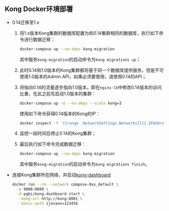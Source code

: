 ## Kong Docker环境部署

+ 0.14迁移至1.x

  1. 将1.x版本Kong集群的数据库配置为和0.14集群相同的数据库，执行如下命令进行数据迁移：

     ```bash
     docker-compose up --no-deps kong-migration
     ```

     其中服务`kong-migration`的启动命令为`kong migrations up`；

  2. 此时0.14和1.0版本的Kong集群都将基于同一个数据库提供服务，但是不可使用1.0版本的Admin API，如果必须要使用，请使用0.14的API；

  3. 将指向0.14的流量逐步指向1.0版本，即在`nginx-lb`中修改0.14版本的访问比重，在此之前先启动1.0版本的集群：

     ```bash
     docker-compose up -d --no-deps --scale kong=3
     ```

     使用如下命令获得0.14版本的Kong的IP：

     ```bash
     docker inspect -f '{{range .NetworkSettings.Networks}}{{.IPAddress}}{{end}}' container_name_or_id
     ```

  4. 监控一段时间后停止0.14的Kong集群；

  5. 最后执行如下命令完成数据迁移：

     ```bash
     docker-compose up --no-deps kong-migration
     ```

     其中服务`kong-migration`的启动命令为`kong migrations finish`。

+ 连接Kong集群所在网络，并启动[kong-dashboard](https://github.com/PGBI/kong-dashboard)

  ```bash
  docker run --rm --network compose-0xx_default \
    -p 9080:8080 \
    -d pgbi/kong-dashboard start \
    --kong-url http://kong:8001 \
    --basic-auth zjesaas=123456
  ```

  


